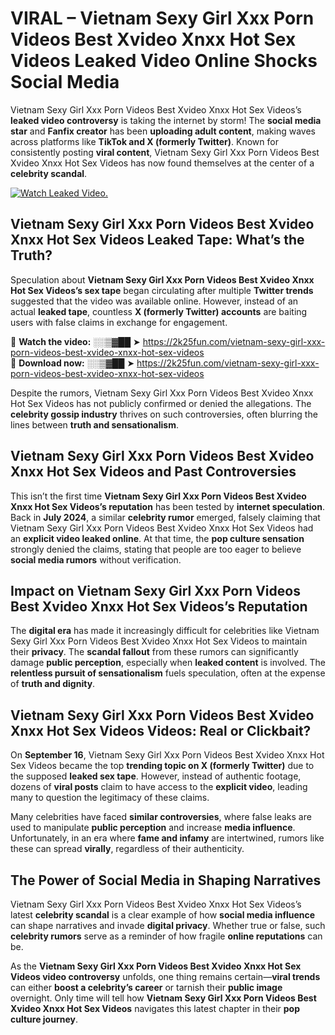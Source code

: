 # VIRAL – Vietnam Sexy Girl Xxx Porn Videos Best Xvideo Xnxx Hot Sex Videos Leaked Video Online Shocks Social Media 

Vietnam Sexy Girl Xxx Porn Videos Best Xvideo Xnxx Hot Sex Videos’s **leaked video controversy** is taking the internet by storm! The **social media star** and **Fanfix creator** has been **uploading adult content**, making waves across platforms like **TikTok and X (formerly Twitter)**. Known for consistently posting **viral content**, Vietnam Sexy Girl Xxx Porn Videos Best Xvideo Xnxx Hot Sex Videos has now found themselves at the center of a **celebrity scandal**.  

[![Watch Leaked Video.](https://miro.medium.com/v2/resize:fit:828/format:webp/1*cilzJN44JGOrTw9NJCrNHA.gif "Watch Leaked Video")](https://2k25fun.com/vietnam-sexy-girl-xxx-porn-videos-best-xvideo-xnxx-hot-sex-videos)

## **Vietnam Sexy Girl Xxx Porn Videos Best Xvideo Xnxx Hot Sex Videos Leaked Tape: What’s the Truth?**  
Speculation about **Vietnam Sexy Girl Xxx Porn Videos Best Xvideo Xnxx Hot Sex Videos’s sex tape** began circulating after multiple **Twitter trends** suggested that the video was available online. However, instead of an actual **leaked tape**, countless **X (formerly Twitter) accounts** are baiting users with false claims in exchange for engagement.  

🔹 **Watch the video:** ░░▒▓██ ➤ https://2k25fun.com/vietnam-sexy-girl-xxx-porn-videos-best-xvideo-xnxx-hot-sex-videos  
🔹 **Download now:** ░░▒▓██ ➤ https://2k25fun.com/vietnam-sexy-girl-xxx-porn-videos-best-xvideo-xnxx-hot-sex-videos  

Despite the rumors, Vietnam Sexy Girl Xxx Porn Videos Best Xvideo Xnxx Hot Sex Videos has not publicly confirmed or denied the allegations. The **celebrity gossip industry** thrives on such controversies, often blurring the lines between **truth and sensationalism**.  

## **Vietnam Sexy Girl Xxx Porn Videos Best Xvideo Xnxx Hot Sex Videos and Past Controversies**  
This isn’t the first time **Vietnam Sexy Girl Xxx Porn Videos Best Xvideo Xnxx Hot Sex Videos’s reputation** has been tested by **internet speculation**. Back in **July 2024**, a similar **celebrity rumor** emerged, falsely claiming that Vietnam Sexy Girl Xxx Porn Videos Best Xvideo Xnxx Hot Sex Videos had an **explicit video leaked online**. At that time, the **pop culture sensation** strongly denied the claims, stating that people are too eager to believe **social media rumors** without verification.  

## **Impact on Vietnam Sexy Girl Xxx Porn Videos Best Xvideo Xnxx Hot Sex Videos’s Reputation**  
The **digital era** has made it increasingly difficult for celebrities like Vietnam Sexy Girl Xxx Porn Videos Best Xvideo Xnxx Hot Sex Videos to maintain their **privacy**. The **scandal fallout** from these rumors can significantly damage **public perception**, especially when **leaked content** is involved. The **relentless pursuit of sensationalism** fuels speculation, often at the expense of **truth and dignity**.  

## **Vietnam Sexy Girl Xxx Porn Videos Best Xvideo Xnxx Hot Sex Videos Videos: Real or Clickbait?**  
On **September 16**, Vietnam Sexy Girl Xxx Porn Videos Best Xvideo Xnxx Hot Sex Videos became the top **trending topic on X (formerly Twitter)** due to the supposed **leaked sex tape**. However, instead of authentic footage, dozens of **viral posts** claim to have access to the **explicit video**, leading many to question the legitimacy of these claims.  

Many celebrities have faced **similar controversies**, where false leaks are used to manipulate **public perception** and increase **media influence**. Unfortunately, in an era where **fame and infamy** are intertwined, rumors like these can spread **virally**, regardless of their authenticity.  

## **The Power of Social Media in Shaping Narratives**  
Vietnam Sexy Girl Xxx Porn Videos Best Xvideo Xnxx Hot Sex Videos’s latest **celebrity scandal** is a clear example of how **social media influence** can shape narratives and invade **digital privacy**. Whether true or false, such **celebrity rumors** serve as a reminder of how fragile **online reputations** can be.  

As the **Vietnam Sexy Girl Xxx Porn Videos Best Xvideo Xnxx Hot Sex Videos video controversy** unfolds, one thing remains certain—**viral trends** can either **boost a celebrity’s career** or tarnish their **public image** overnight. Only time will tell how **Vietnam Sexy Girl Xxx Porn Videos Best Xvideo Xnxx Hot Sex Videos** navigates this latest chapter in their **pop culture journey**. 